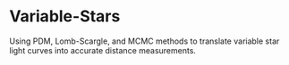 # Variable-Stars
Using PDM, Lomb-Scargle, and MCMC methods to translate variable star light curves into accurate distance measurements.
